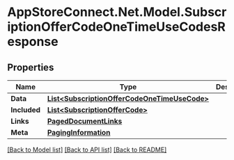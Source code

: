# AppStoreConnect.Net.Model.SubscriptionOfferCodeOneTimeUseCodesResponse

## Properties

Name | Type | Description | Notes
------------ | ------------- | ------------- | -------------
**Data** | [**List&lt;SubscriptionOfferCodeOneTimeUseCode&gt;**](SubscriptionOfferCodeOneTimeUseCode.md) |  | 
**Included** | [**List&lt;SubscriptionOfferCode&gt;**](SubscriptionOfferCode.md) |  | [optional] 
**Links** | [**PagedDocumentLinks**](PagedDocumentLinks.md) |  | 
**Meta** | [**PagingInformation**](PagingInformation.md) |  | [optional] 

[[Back to Model list]](../README.md#documentation-for-models) [[Back to API list]](../README.md#documentation-for-api-endpoints) [[Back to README]](../README.md)

